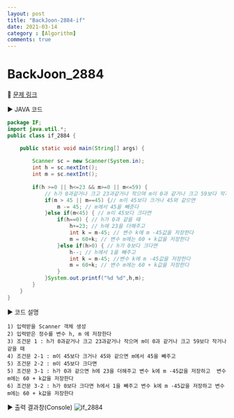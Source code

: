 ```yaml
---
layout: post
title: "BackJoon-2884-if"
date: 2021-03-14
category : [Algorithm]
comments: true
---
```


# BackJoon_2884

🎈 [문제 링크](https://www.acmicpc.net/problem/2884)

▶ JAVA 코드 

```java
package IF;
import java.util.*;
public class if_2884 {

	public static void main(String[] args) {
		
		Scanner sc = new Scanner(System.in);
		int h = sc.nextInt();
		int m = sc.nextInt();
		
		if(h >=0 || h<=23 && m>=0 || m<=59) { 
			// h가 0과같거나 크고 23과같거나 작으며 m이 0과 같거나 크고 59보다 작거나 같을 때
			if(m > 45 || m==45) {// m이 45보다 크거나 45와 같으면
				m -= 45; // m에서 45을 빼준다				
			}else if(m<45) { // m이 45보다 크다면
				if(h==0) { // h가 0과 같을 때
					h+=23; // h에 23을 더해주고
					int k = m-45; // 변수 k에 m -45값을 저장한다
					m = 60+k; // 변수 m에는 60 + k값을 저장한다
				}else if(h>0) { // h가 0보다 크다면
					h--; // h에서 1을 빼주고
					int k = m-45; //변수 k에 m -45값을 저장한다
					m = 60+k; // 변수 m에는 60 + k값을 저장한다
				}
			}System.out.printf("%d %d",h,m);
		}		
	}
}
```

▶ 코드 설명

    1) 입력받을 Scanner 객체 생성
    2) 입력받은 정수를 변수 h, m 에 저장한다
	3) 조건문 1 : h가 0과같거나 크고 23과같거나 작으며 m이 0과 같거나 크고 59보다 작거나 같을 때
	4) 조건문 2-1 : m이 45보다 크거나 45와 같으면 m에서 45을 빼주고 
	5) 조건문 2-2 : m이 45보다 크다면 
	5) 조건문 3-1 : h가 0과 같으면 h에 23을 더해주고 변수 k에 m -45값을 저장하고  변수 m에는 60 + k값을 저장한다
	6) 조건문 3-2 : h가 0보다 크다면 h에서 1을 빼주고 변수 k에 m -45값을 저장하고 변수 m에는 60 + k값을 저장한다
	
▶ 출력 결과창(Console)
![if_2884](https://user-images.githubusercontent.com/65608960/111062015-babb1000-84e9-11eb-946b-a9da3b3d9fbd.JPG)
